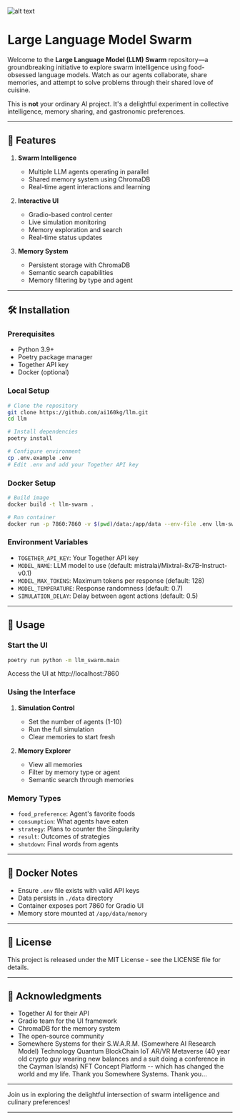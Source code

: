 ![alt text](https://github.com/ai160kg/llm/blob/main/public/llm-swarm.png?raw=true)

# Large Language Model Swarm

Welcome to the **Large Language Model (LLM) Swarm** repository—a groundbreaking initiative to explore swarm intelligence using food-obsessed language models. Watch as our agents collaborate, share memories, and attempt to solve problems through their shared love of cuisine.

This is **not** your ordinary AI project. It's a delightful experiment in collective intelligence, memory sharing, and gastronomic preferences.

---

## 🚀 Features

1. **Swarm Intelligence**
   - Multiple LLM agents operating in parallel
   - Shared memory system using ChromaDB
   - Real-time agent interactions and learning

2. **Interactive UI**
   - Gradio-based control center
   - Live simulation monitoring
   - Memory exploration and search
   - Real-time status updates

3. **Memory System**
   - Persistent storage with ChromaDB
   - Semantic search capabilities
   - Memory filtering by type and agent

---

## 🛠️ Installation

### Prerequisites
- Python 3.9+
- Poetry package manager
- Together API key
- Docker (optional)

### Local Setup

```bash
# Clone the repository
git clone https://github.com/ai160kg/llm.git
cd llm

# Install dependencies
poetry install

# Configure environment
cp .env.example .env
# Edit .env and add your Together API key
```

### Docker Setup

```bash
# Build image
docker build -t llm-swarm .

# Run container
docker run -p 7860:7860 -v $(pwd)/data:/app/data --env-file .env llm-swarm
```

### Environment Variables
- `TOGETHER_API_KEY`: Your Together API key
- `MODEL_NAME`: LLM model to use (default: mistralai/Mixtral-8x7B-Instruct-v0.1)
- `MODEL_MAX_TOKENS`: Maximum tokens per response (default: 128)
- `MODEL_TEMPERATURE`: Response randomness (default: 0.7)
- `SIMULATION_DELAY`: Delay between agent actions (default: 0.5)

---

## 🤖 Usage

### Start the UI
```bash
poetry run python -m llm_swarm.main
```
Access the UI at http://localhost:7860

### Using the Interface

1. **Simulation Control**
   - Set the number of agents (1-10)
   - Run the full simulation
   - Clear memories to start fresh

2. **Memory Explorer**
   - View all memories
   - Filter by memory type or agent
   - Semantic search through memories

### Memory Types
- `food_preference`: Agent's favorite foods
- `consumption`: What agents have eaten
- `strategy`: Plans to counter the Singularity
- `result`: Outcomes of strategies
- `shutdown`: Final words from agents

---

## 🔧 Docker Notes
- Ensure `.env` file exists with valid API keys
- Data persists in `./data` directory
- Container exposes port 7860 for Gradio UI
- Memory store mounted at `/app/data/memory`

---

## 📜 License

This project is released under the MIT License - see the LICENSE file for details.

---

## 🌟 Acknowledgments

- Together AI for their API
- Gradio team for the UI framework
- ChromaDB for the memory system
- The open-source community
- Somewhere Systems for their S.W.A.R.M. (Somewhere AI Research Model) Technology Quantum BlockChain IoT AR/VR Metaverse (40 year old crypto guy wearing new balances and a suit doing a conference in the Cayman Islands) NFT Concept Platform -- which has changed the world and my life. Thank you Somewhere Systems. Thank you...

---

Join us in exploring the delightful intersection of swarm intelligence and culinary preferences!

---
